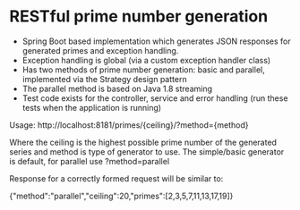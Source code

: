 # RESTful prime number generation

* Spring Boot based implementation which generates JSON responses for generated primes and exception handling.
* Exception handling is global (via a custom exception handler class)
* Has two methods of prime number generation: basic and parallel, implemented via the Strategy design pattern
* The parallel method is based on Java 1.8 streaming
* Test code exists for the controller, service and error handling (run these tests when the application is running)

Usage: http://localhost:8181/primes/{ceiling}/?method={method}

Where the ceiling is the highest possible prime number of the generated series
and method is type of generator to use. The simple/basic generator is default, for parallel use ?method=parallel

Response for a correctly formed request will be similar to:

{"method":"parallel","ceiling":20,"primes":[2,3,5,7,11,13,17,19]}
